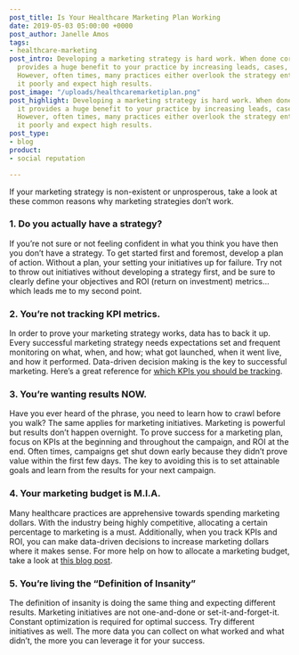 ```yaml
---
post_title: Is Your Healthcare Marketing Plan Working
date: 2019-05-03 05:00:00 +0000
post_author: Janelle Amos
tags:
- healthcare-marketing
post_intro: Developing a marketing strategy is hard work. When done correctly, it
  provides a huge benefit to your practice by increasing leads, cases, and revenue.
  However, often times, many practices either overlook the strategy entirely, or execute
  it poorly and expect high results.
post_image: "/uploads/healthcaremarketiplan.png"
post_highlight: Developing a marketing strategy is hard work. When done correctly,
  it provides a huge benefit to your practice by increasing leads, cases, and revenue.
  However, often times, many practices either overlook the strategy entirely, or execute
  it poorly and expect high results.
post_type:
- blog
product:
- social reputation

---
```

If your marketing strategy is non-existent or unprosperous, take a look at these common reasons why marketing strategies don’t work.

### 1. Do you actually have a strategy?

If you’re not sure or not feeling confident in what you think you have then you don’t have a strategy. To get started first and foremost, develop a plan of action. Without a plan, your setting your initiatives up for failure. Try not to throw out initiatives without developing a strategy first, and be sure to clearly define your objectives and ROI (return on investment) metrics… which leads me to my second point.

### 2. You’re not tracking KPI metrics.

In order to prove your marketing strategy works, data has to back it up. Every successful marketing strategy needs expectations set and frequent monitoring on what, when, and how; what got launched, when it went live, and how it performed. Data-driven decision making is the key to successful marketing. Here’s a great reference for [which KPIs you should be tracking](https://www.impactbnd.com/the-10-marketing-kpis-you-should-be-tracking).

### 3. You’re wanting results NOW.

Have you ever heard of the phrase, you need to learn how to crawl before you walk? The same applies for marketing initiatives. Marketing is powerful but results don’t happen overnight. To prove success for a marketing plan, focus on KPIs at the beginning and throughout the campaign, and ROI at the end. Often times, campaigns get shut down early because they didn’t prove value within the first few days. The key to avoiding this is to set attainable goals and learn from the results for your next campaign.

### 4. Your marketing budget is M.I.A.

Many healthcare practices are apprehensive towards spending marketing dollars. With the industry being highly competitive, allocating a certain percentage to marketing is a must. Additionally, when you track KPIs and ROI, you can make data-driven decisions to increase marketing dollars where it makes sense. For more help on how to allocate a marketing budget, take a look at [this blog post](https://www.webascender.com/blog/how-to-allocate-your-digital-marketing-budget-in-2019/).

### 5. You’re living the “Definition of Insanity”

The definition of insanity is doing the same thing and expecting different results. Marketing initiatives are not one-and-done or set-it-and-forget-it. Constant optimization is required for optimal success. Try different initiatives as well. The more data you can collect on what worked and what didn’t, the more you can leverage it for your success.